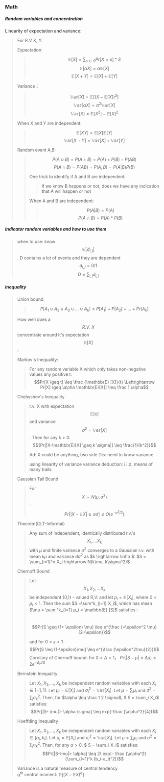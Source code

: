 ### Math

##### Random variables and concentration

Linearity of expectation and variance:

> For R.V X, Y:
>
> Expectation:
>
> > $$ \mathbb{E} [X] = \sum_ {s \in S} Pr [X =s]*S $$
> > $$ \mathbb{E} [\alpha X] = \alpha \mathbb{E} [X]  $$
> > $$ \mathbb{E} [X + Y] = \mathbb{E} [X] + \mathbb{E} [Y]  $$
>
> Variance：
>
> > $$\mathbb{Var}[X] = \mathbb{E} [ (X - \mathbb{E}[X])^2]$$
> > $$ \mathbb{Var} [\alpha X] = \alpha^2 \mathbb{Var}[X]$$
> > $$ \mathbb{Var} [X] = \mathbb{E}[X^2] - \mathbb{E}[X]^2$$
>
> When X and Y are independent:
>
> > $$ \mathbb{E}[XY] =\mathbb{E}[X] \mathbb{E}[Y]$$
> > $${\mathbb{Var}[X+Y] = \mathbb{Var}[X] + \mathbb{Var}[Y] }$$
>
> Random event A,B:
>
> > $$P(A \cup B ) = P(A+B) = P(A) + P(B) - P(AB)$$
> > $$P(A\cap B) = P(AB) = P(A,B) = P(A|B)P(B)$$
> >
> > One trick to identify if A and B are independent:
> >
> > > if we know B happens or not, does we have any indication that A will happen or not
> >
> > When A and B are independent:
> >
> > > $$P(A|B) =P(A)$$
> > > $$P(A\cap B) = P(A)*P(B)$$

##### Indicator random variables and how to use them

> when to use: 
> know $${\mathbb E[d_{i,j}]}$$, D contains a lot of events and they are dependent
> $$d_{i,j} = 0/1 $$   $$D = \sum_{i,j} d_{i,j}$$

##### Inequality

> Union bound:
>
> > $$P[A_1\cup A_2 \cup A_3 \cup ... \cup A_k] \leq P[A_1] + P[A_2] + ... + Pr[A_k]$$
>
> How well does a $$R.V. \  X$$ concentrate around it's expectation $$\mathbb{E}[X]$$:
>
> Markov's Inequality:	
>
> > For any random variable X which only takes non-negative values any positive t:
> > 													$$Pr[X \geq t] \leq \frac {\mathbb{E} [X]}{t}   \Leftrightarrow Pr[X] \geq \alpha \mathbb{E}[X]] \leq \frac 1 \alpha$$
>
> Chebyshev's Inequality
>
> > r.v. X with expectation $$\mathbb{E}[x]$$ and variance $$\sigma^2 = \mathbb{Var} [X]$$. Then for any k > 0:
> > 							$${Pr[|X-\mathbb{E}[X] \geq k \sigma|] \leq \frac{1}{k^2}}$$
> >
> > Ad: X could be anything, two side
> > Dis: need to know variance
> >
> > using linearity of variance
> > variance deduction: i.i.d, means of many trails
>
> Gaussian Tail Bound
>
> > For $$X \sim N(\mu, \sigma ^2)$$:   $$Pr[|X-\mathbb{E} X| \geq \alpha \sigma] \leq O(e^{-\alpha^2/2})$$
>
> Theorem(CLT-Informal)
>
> > Any sum of independent, identically distributed r.v.'s $$X_1, ...X_k$$ with $\mu$ and finite variance $\sigma^2$ converges to a Gaussian r.v. with mean $k\mu$ and variance $d \sigma^2$ as $k \rightarrow \infin $:
> > 									$S = \sum_{i=1}^n X_i  \rightarrow N(k\mu, k\sigma^2)$
>
> Chernoff Bound
>
> > Let $$X_1,X_2, ...X_k$$ be independent {0,1} - valued R,V. and let $p_i = \mathbb{E} [X_i]$, where $0< p_i <1$. Then the sum $S =\sum^k_{i=1} X_i$, which has mean $\mu =  \sum ^k_{i=1} p_i  = \mathbb{E} [S]$ satisfies :
> >
> > ​									$$Pr[S \geq (1+ \epsilon) \mu] \leq e^{\frac {=\epsilon^2 \mu}{2+\epsilon}}$$
> >
> > and for $0< \epsilon<1$
> > 										$$Pr[S \leq (1-\epsilon)\mu] \leq e^{\frac {\epsilon^2\mu}{2}}$$
> > Corollary of Chernoff bound:
> > for $0<\Delta <1$，  $Pr[|S-\mu|\geq \Delta\mu] \leq 2e^{-\Delta\mu/3}$
>
> Bernstein Inequality
>
> > Let $X_1, X_2,..., X_k$ be independent random variables with each $X_i \in [-1,1]$. Let ${\mu_i = \mathbb{E}[X_i]}$ and ${\sigma_i^2 = \mathbb{Var}[X_i]}$. Let $\mu = \sum_i \mu_i$ and $\sigma^2 = \sum_i \sigma_k^2$. Then, for  $\alpha \leq \frac 1 2 \sigma$, $ S = \sum_i X_i$ satisfies:
> > 										$$Pr[|S- \mu|> \alpha \sigma] \leq exp(-\frac {\alpha^2}{4})$$
>
> Hoeffding Inequality
>
> > Let $X_1, X_2,..., X_k$ be independent random variables with each $X_i \in [a_i,b_i]$. Let ${\mu_i = \mathbb{E}[X_i]}$ and ${\sigma_i^2 = \mathbb{Var}[X_i]}$. Let $\mu = \sum_i \mu_i$ and $\sigma^2 = \sum_i \sigma_k^2$. Then, for  any $\alpha > 0$, $ S = \sum_i X_i$ satisfies:
> > 										$$Pr[|S-\mu|> \alpha] \leq 2\ exp(- \frac {\alpha^2}{\sum_{i=1}^k (b_i-a_i)^2)}$$
>
> Variance is a natural measure of central tendency  
>  $q^{th}$  central moment: $\mathbb{E} [(X-\mathbb{E}X)^q]$

